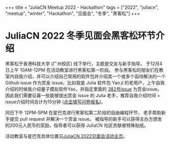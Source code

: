 +++
title = "JuliaCN Meetup 2022 - Hackathon"
tags = ["2022", "juliacn", "meetup", "winter", "Hackathon", "见面会", "冬季", "黑客松"]
+++

# JuliaCN 2022 冬季见面会黑客松环节介绍

黑客松于香港科技大学 (广州校区) 线下举行，主题是交友与新手指导。
于12月4日上午 10AM-12PM 在活动教室进行黑客松第一阶段。
参与黑客松的朋友们在教室内自我介绍，并可以介绍自己常用的软件包并介绍其一个或多个函待解决的一个 Github issue 作为赏金 issue。比如我是 Julia 软件包 Yao.jl 的老用户，上午自我介绍的时候我介绍量子模拟软件Yao，并指定里面的 [382号issue](https://github.com/QuantumBFS/Yao.jl/issues/382) 为赏金issue。
因此我们需要征募一些能够提出赏金 issue 的 Julia 老手，推荐自我介绍时间 + issue介绍时间合计为15分钟 ([点击填写问卷报名](https://jinshuju.net/f/JXewGD))。

同日下午 12PM-5PM 在星巴克进行黑客松第二阶段的自由编程环节，
老手帮助新手提交 pull request 并解决一个赏金 issue。
被指导的新手可以获得主办方颁发的200元人民币的奖励，指导者可以获得 JuliaCN 社区贡献者特殊贴纸。

活动教室与星巴克具体位置见[JuliaCN 2022见面会活动主页](/2022)。
